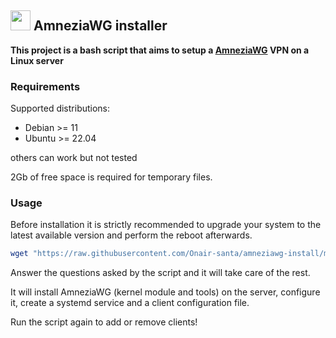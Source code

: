 ## <a href="#"><img src="https://github.com/vpnhood/VpnHood/wiki/images/logo-linux.png" width="32" height="32"></a> AmneziaWG installer

**This project is a bash script that aims to setup a [AmneziaWG](https://docs.amnezia.org/ru/documentation/amnezia-wg/) VPN on a Linux server**

### Requirements

Supported distributions:

- Debian >= 11
- Ubuntu >= 22.04

others can work but not tested

2Gb of free space is required for temporary files.

### Usage

Before installation it is strictly recommended to upgrade your system to the latest available version and perform the reboot afterwards.

```bash
wget "https://raw.githubusercontent.com/Onair-santa/amneziawg-install/main/amneziawg-install.sh" -O amneziawg-install.sh && chmod +x amneziawg-install.sh && bash amneziawg-install.sh
```

Answer the questions asked by the script and it will take care of the rest.

It will install AmneziaWG (kernel module and tools) on the server, configure it, create a systemd service and a client configuration file.

Run the script again to add or remove clients!
